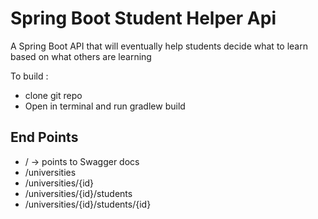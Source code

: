 # Spring Boot Student Helper Api


A Spring Boot API that will eventually help students decide what to learn based on what others are learning

To build :

* clone git repo
* Open in terminal and run gradlew build

## End Points

* /  -> points to Swagger docs
* /universities
* /universities/{id}
* /universities/{id}/students
* /universities/{id}/students/{id}
